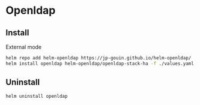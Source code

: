 # Openldap

## Install

External mode

```bash
helm repo add helm-openldap https://jp-gouin.github.io/helm-openldap/
helm install openldap helm-openldap/openldap-stack-ha -f ./values.yaml
```

## Uninstall

```bash
helm uninstall openldap
```
